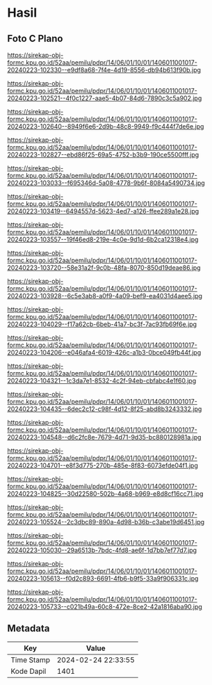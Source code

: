 # Hasil

## Foto C Plano

https://sirekap-obj-formc.kpu.go.id/52aa/pemilu/pdpr/14/06/01/10/01/1406011001017-20240223-102330--e9df8a68-7f4e-4d19-8556-db94b613f90b.jpg

https://sirekap-obj-formc.kpu.go.id/52aa/pemilu/pdpr/14/06/01/10/01/1406011001017-20240223-102521--4f0c1227-aae5-4b07-84d6-7890c3c5a902.jpg

https://sirekap-obj-formc.kpu.go.id/52aa/pemilu/pdpr/14/06/01/10/01/1406011001017-20240223-102640--8949f6e6-2d9b-48c8-9949-f9c444f7de6e.jpg

https://sirekap-obj-formc.kpu.go.id/52aa/pemilu/pdpr/14/06/01/10/01/1406011001017-20240223-102827--ebd86f25-69a5-4752-b3b9-190ce5500fff.jpg

https://sirekap-obj-formc.kpu.go.id/52aa/pemilu/pdpr/14/06/01/10/01/1406011001017-20240223-103033--f695346d-5a08-4778-9b6f-8084a5490734.jpg

https://sirekap-obj-formc.kpu.go.id/52aa/pemilu/pdpr/14/06/01/10/01/1406011001017-20240223-103419--6494557d-5623-4ed7-a126-ffee289a1e28.jpg

https://sirekap-obj-formc.kpu.go.id/52aa/pemilu/pdpr/14/06/01/10/01/1406011001017-20240223-103557--19f46ed8-219e-4c0e-9d1d-6b2ca12318e4.jpg

https://sirekap-obj-formc.kpu.go.id/52aa/pemilu/pdpr/14/06/01/10/01/1406011001017-20240223-103720--58e31a2f-9c0b-48fa-8070-850d19deae86.jpg

https://sirekap-obj-formc.kpu.go.id/52aa/pemilu/pdpr/14/06/01/10/01/1406011001017-20240223-103928--6c5e3ab8-a0f9-4a09-bef9-ea4031d4aee5.jpg

https://sirekap-obj-formc.kpu.go.id/52aa/pemilu/pdpr/14/06/01/10/01/1406011001017-20240223-104029--f17a62cb-6beb-41a7-bc3f-7ac93fb69f6e.jpg

https://sirekap-obj-formc.kpu.go.id/52aa/pemilu/pdpr/14/06/01/10/01/1406011001017-20240223-104206--e046afa4-6019-426c-a1b3-0bce049fb44f.jpg

https://sirekap-obj-formc.kpu.go.id/52aa/pemilu/pdpr/14/06/01/10/01/1406011001017-20240223-104321--1c3da7e1-8532-4c2f-94eb-cbfabc4e1f60.jpg

https://sirekap-obj-formc.kpu.go.id/52aa/pemilu/pdpr/14/06/01/10/01/1406011001017-20240223-104435--6dec2c12-c98f-4d12-8f25-abd8b3243332.jpg

https://sirekap-obj-formc.kpu.go.id/52aa/pemilu/pdpr/14/06/01/10/01/1406011001017-20240223-104548--d6c2fc8e-7679-4d71-9d35-bc880128981a.jpg

https://sirekap-obj-formc.kpu.go.id/52aa/pemilu/pdpr/14/06/01/10/01/1406011001017-20240223-104701--e8f3d775-270b-485e-8f83-6073efde04f1.jpg

https://sirekap-obj-formc.kpu.go.id/52aa/pemilu/pdpr/14/06/01/10/01/1406011001017-20240223-104825--30d22580-502b-4a68-b969-e8d8cf16cc71.jpg

https://sirekap-obj-formc.kpu.go.id/52aa/pemilu/pdpr/14/06/01/10/01/1406011001017-20240223-105524--2c3dbc89-890a-4d98-b36b-c3abe19d6451.jpg

https://sirekap-obj-formc.kpu.go.id/52aa/pemilu/pdpr/14/06/01/10/01/1406011001017-20240223-105030--29a6513b-7bdc-4fd8-ae6f-1d7bb7ef77d7.jpg

https://sirekap-obj-formc.kpu.go.id/52aa/pemilu/pdpr/14/06/01/10/01/1406011001017-20240223-105613--f0d2c893-6691-4fb6-b9f5-33a9f906331c.jpg

https://sirekap-obj-formc.kpu.go.id/52aa/pemilu/pdpr/14/06/01/10/01/1406011001017-20240223-105733--c021b49a-60c8-472e-8ce2-42a1816aba90.jpg


## Metadata

| Key        | Value               |
| ---------- | ------------------- |
| Time Stamp | 2024-02-24 22:33:55 |
| Kode Dapil | 1401                |



